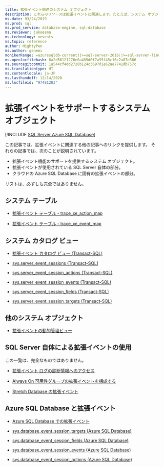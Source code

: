 ```yaml
---
title: 拡張イベント関連のシステム オブジェクト
description: これらのリソースは拡張イベントに関連します。たとえば、システム オブジェクトによるサポート方法、SQL Server による使用方法、特に Azure SQL Database に対する側面などです。
ms.date: 03/24/2019
ms.prod: sql
ms.prod_service: database-engine, sql-database
ms.reviewer: jukoesma
ms.technology: xevents
ms.topic: reference
author: MightyPen
ms.author: genemi
monikerRange: =azuresqldb-current||>=sql-server-2016||>=sql-server-linux-2017||=azuresqldb-mi-current
ms.openlocfilehash: 6a2d56121276e0a485d0f7a95f45c16c2a87d866
ms.sourcegitcommit: 1a544cf4dd2720b124c3697d1e62ae7741db757c
ms.translationtype: HT
ms.contentlocale: ja-JP
ms.lasthandoff: 12/14/2020
ms.locfileid: "97481283"
---
```

# <a name="system-objects-that-support-extended-events"></a>拡張イベントをサポートするシステム オブジェクト

[!INCLUDE [SQL Server Azure SQL Database](../../includes/applies-to-version/sql-asdb.md)]

この記事では、拡張イベントに関連する他の記事へのリンクを提供します。 それらの記事では、次のことが説明されています。

- 拡張イベント機能のサポートを提供するシステム オブジェクト。
- 拡張イベントが使用されている SQL Server 自体の部分。
- クラウドの Azure SQL Database に固有の拡張イベントの部分。

リストは、必ずしも完全ではありません。

## <a name="system-tables"></a>システム テーブル

- [拡張イベント テーブル - trace_xe_action_map](../system-tables/extended-events-tables-trace-xe-action-map.md)

- [拡張イベント テーブル - trace_xe_event_map](../system-tables/extended-events-tables-trace-xe-event-map.md)

## <a name="system-catalog-views"></a>システム カタログ ビュー

- [拡張イベント カタログ ビュー (Transact-SQL)](../system-catalog-views/extended-events-catalog-views-transact-sql.md)

- [sys.server_event_sessions (Transact-SQL)](../system-catalog-views/sys-server-event-sessions-transact-sql.md)

- [sys.server_event_session_actions (Transact-SQL)](../system-catalog-views/sys-server-event-session-actions-transact-sql.md)

- [sys.server_event_session_events (Transact-SQL)](../system-catalog-views/sys-server-event-session-events-transact-sql.md)

- [sys.server_event_session_fields (Transact-SQL)](../system-catalog-views/sys-server-event-session-fields-transact-sql.md)

- [sys.server_event_session_targets (Transact-SQL)](../system-catalog-views/sys-server-event-session-targets-transact-sql.md)

## <a name="other-system-objects"></a>他のシステム オブジェクト

- [拡張イベントの動的管理ビュー](../system-dynamic-management-views/extended-events-dynamic-management-views.md)

## <a name="uses-of-extended-events-by-sql-server-itself"></a>SQL Server 自体による拡張イベントの使用

この一覧は、完全なものではありません。

- [拡張イベント ログの診断情報へのアクセス](../native-client/features/accessing-diagnostic-information-in-the-extended-events-log.md)

- [Always On 可用性グループの拡張イベントを構成する](../../database-engine/availability-groups/windows/always-on-extended-events.md)

- [Stretch Database の拡張イベント](../../sql-server/stretch-database/extended-events-for-stretch-database.md)

## <a name="azure-sql-database-and-extended-events"></a>Azure SQL Database と拡張イベント

- [Azure SQL Database での拡張イベント](/azure/sql-database/sql-database-xevent-db-diff-from-svr)

- [sys.database_event_session_targets (Azure SQL Database)](../system-catalog-views/sys-database-event-session-targets-azure-sql-database.md)

- [sys.database_event_session_fields (Azure SQL Database)](../system-catalog-views/sys-database-event-session-fields-azure-sql-database.md)

- [sys.database_event_session_events (Azure SQL Database)](../system-catalog-views/sys-database-event-session-events-azure-sql-database.md)

- [sys.database_event_session_actions (Azure SQL Database)](../system-catalog-views/sys-database-event-session-actions-azure-sql-database.md)
